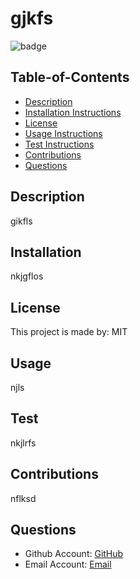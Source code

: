 # gjkfs
  ![badge](https://img.shields.io/badge/license-MIT-green)

  ## Table-of-Contents
  * [Description](#description)
  * [Installation Instructions](#installation)
  * [License](#license)
  * [Usage Instructions](#usage)
  * [Test Instructions](#tests)
  * [Contributions](#contribution)
  * [Questions](#questions)
  
  
  ## Description
  gikfls

  ## Installation
  nkjgflos

  ## License
  This project is made by: MIT

  ## Usage
  njls

  ## Test
  nkjlrfs

  ## Contributions
  nflksd

  ## Questions
  * Github Account: [GitHub](https://github.com/ja)
  * Email Account: [Email](mailto:jglkrfs)
